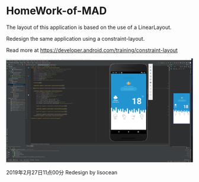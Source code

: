 # HomeWork-of-MAD

The layout of this application is based on the use of a LinearLayout. 

Redesign the same application using a constraint-layout.

Read more at https://developer.android.com/training/constraint-layout

![Design](snapshot.png)

2019年2月27日11点00分
Redesign by lisocean
